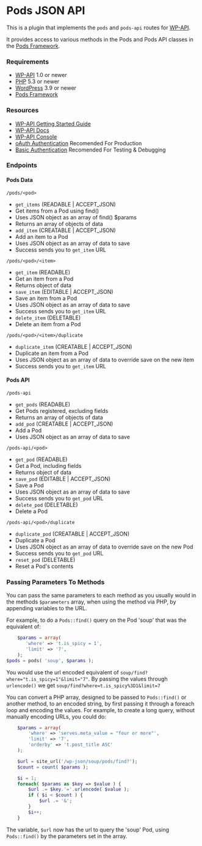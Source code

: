 Pods JSON API
===========

This is a plugin that implements the `pods` and `pods-api` routes for [WP-API](https://github.com/WP-API/WP-API).

It provides access to various methods in the Pods and Pods API classes in the [Pods Framework](http://pods.io).

### Requirements

* [WP-API](https://github.com/WP-API/WP-API) 1.0 or newer
* [PHP](http://php.net/) 5.3 or newer
* [WordPress](http://wordpress.org/) 3.9 or newer
* [Pods Framework](http://Pods.io)

### Resources
* [WP-API Getting Started Guide](https://github.com/WP-API/WP-API/blob/master/docs/guides/getting-started.md)
* [WP-API Docs](https://github.com/WP-API/WP-API/blob/master/docs/)
* [WP-API Console](https://github.com/WP-API/api-console)
* [oAuth Authentication](https://github.com/WP-API/OAuth1) Recomended For Production
* [Basic Authentication](https://github.com/WP-API/Basic-Auth) Recomended For Testing & Debugging

### Endpoints

#### Pods Data

`/pods/<pod>`

* `get_items` (READABLE | ACCEPT_JSON)
 * Get items from a Pod using find()
 * Uses JSON object as an array of find() $params
 * Returns an array of objects of data
* `add_item` (CREATABLE | ACCEPT_JSON)
 * Add an item to a Pod
 * Uses JSON object as an array of data to save
 * Success sends you to `get_item` URL

`/pods/<pod>/<item>`

* `get_item` (READABLE)
 * Get an item from a Pod
 * Returns object of data
* `save_item` (EDITABLE | ACCEPT_JSON)
 * Save an item from a Pod
 * Uses JSON object as an array of data to save
 * Success sends you to `get_item` URL
* `delete_item` (DELETABLE)
 * Delete an item from a Pod

`/pods/<pod>/<item>/duplicate`

* `duplicate_item` (CREATABLE | ACCEPT_JSON)
 * Duplicate an item from a Pod
 * Uses JSON object as an array of data to override save on the new item
 * Success sends you to `get_item` URL

#### Pods API

`/pods-api`

* `get_pods` (READABLE)
 * Get Pods registered, excluding fields
 * Returns an array of objects of data
* `add_pod` (CREATABLE | ACCEPT_JSON)
 * Add a Pod
 * Uses JSON object as an array of data to save

`/pods-api/<pod>`

* `get_pod` (READABLE)
 * Get a Pod, including fields
 * Returns object of data
* `save_pod` (EDITABLE | ACCEPT_JSON)
 * Save a Pod
 * Uses JSON object as an array of data to save
 * Success sends you to `get_pod` URL
* `delete_pod` (DELETABLE)
 * Delete a Pod

`/pods-api/<pod>/duplicate`

* `duplicate_pod` (CREATABLE | ACCEPT_JSON)
 * Duplicate a Pod
 * Uses JSON object as an array of data to override save on the new Pod
 * Success sends you to `get_pod` URL
* `reset_pod` (DELETABLE)
 * Reset a Pod's contents

 ### Passing Parameters To Methods
 You can pass the same parameters to each method as you usually would in the methods `$parameters` array, when using the method via PHP, by appending variables to the URL.

 For example, to do a `Pods::find()` query on the Pod 'soup' that was the equivalent of:

 ```php
     $params = array(
        'where' => 't.is_spicy = 1',
        'limit' => '7',
     );
 $pods = pods( 'soup', $params );
 ```

 You would use the url encoded equivalent of `soup/find?where="t.is_spicy=1"&limit="7"`. By passing the values through `urlencode()` we get `soup/find?where=t.is_spicy%3D1&limit=7`

You can convert a PHP array, designed to be passed to `Pods::find()` or another method, to an encoded string, by first passing it through a foreach loop and encoding the values. For example, to create a long query, without manually encoding URLs, you could do:

```php
    $params = array(
        'where' => 'serves.meta_value = "four or more"',
        'limit' => '7',
        'orderby' => 't.post_title ASC'
    );

    $url = site_url('/wp-json/soup/pods/find?');
    $count = count( $params );

    $i = 1;
    foreach( $params as $key => $value ) {
        $url .= $key.'='.urlencode( $value );
        if ( $i < $count ) {
            $url .= '&';
        }
        $i++;
    }
```
The variable, `$url` now has the url to query the 'soup' Pod, using `Pods::find()` by the parameters set in the array.
